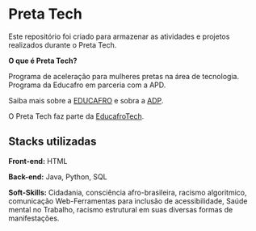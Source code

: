
# Preta Tech
Este repositório foi criado para armazenar as atividades e projetos realizados durante o Preta Tech.

**O que é Preta Tech?**

Programa de aceleração para mulheres pretas na área de tecnologia. Programa da Educafro em parceria com a APD.

Saiba mais sobre a [EDUCAFRO](https://www.educafro.org.br/bkp_site/conheca-educafro/) e sobra a [ADP](https://www.adp.com/).


O Preta Tech faz  parte da [EducafroTech](https://ead.educafro.org.br/).

## Stacks utilizadas

**Front-end:** HTML

**Back-end:** Java, Python, SQL

**Soft-Skills:** Cidadania, consciência afro-brasileira, racismo algoritmico, comunicação Web-Ferramentas
para inclusão de acessibilidade, Saúde mental no Trabalho, racismo estrutural em suas diversas formas de manifestações.


